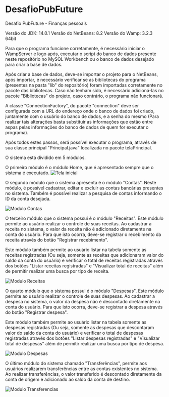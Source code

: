 # DesafioPubFuture
 Desafio PubFuture - Finanças pessoais
 
Versão do JDK: 14.0.1 Versão do NetBeans: 8.2 Versão do Wamp: 3.2.3 64bit
 
Para que o programa funcione corretamente, é necessário iniciar o WampServer e logo após, executar o script do banco de dados presente neste repositório no MySQL Workbench ou o banco de dados desejado para criar a base de dados.

Após criar a base de dados, deve-se importar o projeto para o NetBeans, após importar, é necessário verificar se as bibliotecas do programa (presentes na pasta "lib" do repositório) foram importadas corretamente no pacote das bibliotecas. Caso não tenham sido, é necessário adicioná-las no pacote "Bibliotecas" do projeto, caso contrário, o programa não funcionará.

A classe "ConnectionFactory", do pacote "connection" deve ser configurada com a URL do endereço onde o banco de dados foi criado, juntamente com o usuário do banco de dados, e a senha do mesmo (Para realizar tais alterações basta substituir as informações que estão entre aspas pelas informações do banco de dados de quem for executar o programa).

Após todos estes passos, será possível executar o programa, através de sua classe principal "Principal.java" localizada no pacote telaPrincipal.
 
O sistema está dividido em 5 módulos.

O primeiro módulo é o módulo Home, que é apresentado sempre que o sistema é executado.
![Tela inicial](https://user-images.githubusercontent.com/71890654/149629556-8fecf55e-674a-4e08-a2f0-4789fb55a94d.png)

O segundo módulo que o sistema apresenta é o módulo "Contas". Neste módulo, é possível cadastrar, editar e excluir as contas bancárias presentes no sistema. Também é possível realizar a pesquisa de contas informando o ID da conta desejada.

![Modulo Contas](https://user-images.githubusercontent.com/71890654/149642333-08cb0c47-e9dc-4e8a-ab03-137054e19048.png)

O terceiro módulo que o sistema possui é o módulo "Receitas". Este módulo permite ao usuário realizar o controle de suas receitas. Ao cadastrar a receita no sistema, o valor da receita não é adicionado diretamente na conta do usuário. Para que isto ocorra, deve-se registrar o recebimento da receita através do botão "Registrar recebimento". 

Este módulo também permite ao usuário listar na tabela somente as receitas registradas (Ou seja, somente as receitas que adicionaram valor do saldo da conta do usuário) e verificar o total de receitas registradas através dos botões "Listar receitas registradas" e "Visualizar total de receitas" além de permitir realizar uma busca por tipo de receita.

![Modulo Receitas](https://user-images.githubusercontent.com/71890654/149642387-8fba855d-edec-4550-b3af-f84955262f97.png)

O quarto módulo que o sistema possui é o módulo "Despesas". Este módulo permite ao usuário realizar o controle de suas despesas. Ao cadastrar a despesa no sistema, o valor da despesa não é descontado diretamente na conta do usuário. Para que isto ocorra, deve-se registrar a despesa através do botão "Registrar despesa". 

Este módulo também permite ao usuário listar na tabela somente as despesas registradas (Ou seja, somente as despesas que descontaram valor do saldo da conta do usuário) e verificar o total de despesas registradas através dos botões "Listar despesas registradas" e "Visualizar total de despesas" além de permitir realizar uma busca por tipo de despesa.

![Modulo Despesas](https://user-images.githubusercontent.com/71890654/149642438-6da8110c-ba97-4258-8147-e0bd40e10b3b.png)

O último módulo do sistema chamado "Transferências", permite aos usuários realizarem transferências entre as contas existentes no sistema. Ao realizar transferências, o valor transferido é descontado diretamente da conta de origem e adicionado ao saldo da conta de destino.

![Modulo Transferencias](https://user-images.githubusercontent.com/71890654/149642462-f2233922-e698-462d-ab67-f9a1379207e2.png)


